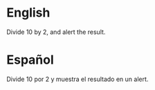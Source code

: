 # English
Divide 10 by 2, and alert the result.

# Español
Divide 10 por 2 y muestra el resultado en un alert.